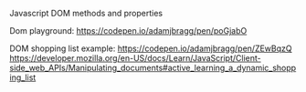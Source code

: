 
Javascript DOM methods and properties

Dom playground: https://codepen.io/adamjbragg/pen/poGjabO

DOM shopping list example: https://codepen.io/adamjbragg/pen/ZEwBqzQ
https://developer.mozilla.org/en-US/docs/Learn/JavaScript/Client-side_web_APIs/Manipulating_documents#active_learning_a_dynamic_shopping_list
